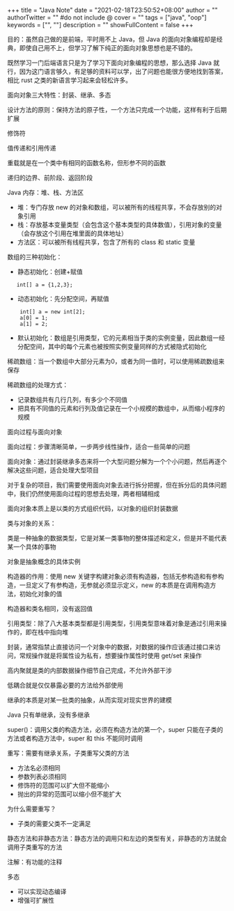 +++
title = "Java Note"
date = "2021-02-18T23:50:52+08:00"
author = ""
authorTwitter = "" #do not include @
cover = ""
tags = ["java", "oop"]
keywords = ["", ""]
description = ""
showFullContent = false
+++

目的：虽然自己做的是前端，平时用不上 Java，但 Java 的面向对象编程却是经典，即使自己用不上，但学习了解下纯正的面向对象思想也是不错的。

既然学习一门后端语言只是为了学习下面向对象编程的思想，那么选择 Java 就行，因为这门语言够久，有足够的资料可以学，出了问题也能很方便地找到答案，相比 rust 之类的新语言学习起来会轻松许多。

面向对象三大特性：封装、继承、多态

设计方法的原则：保持方法的原子性，一个方法只完成一个功能，这样有利于后期扩展

修饰符

值传递和引用传递

重载就是在一个类中有相同的函数名称，但形参不同的函数

递归的边界、前阶段、返回阶段

Java 内存：堆、栈、方法区

+ 堆：专门存放 new 的对象和数组，可以被所有的线程共享，不会存放别的对象引用
+ 栈：存放基本变量类型（会包含这个基本类型的具体数值），引用对象的变量（会存放这个引用在堆里面的具体地址）
+ 方法区：可以被所有线程共享，包含了所有的 class 和 static 变量

数组的三种初始化：
+ 静态初始化：创建+赋值
```
   int[] a = {1,2,3};
```
+ 动态初始化：先分配空间，再赋值
```
    int[] a = new int[2];
    a[0] = 1;
    a[1] = 2;
```
+ 默认初始化：数组是引用类型，它的元素相当于类的实例变量，因此数组一经分配空间，其中的每个元素也被按照实例变量同样的方式被隐式初始化

稀疏数组：当一个数组中大部分元素为0，或者为同一值时，可以使用稀疏数组来保存

稀疏数组的处理方式：
+ 记录数组共有几行几列，有多少个不同值
+ 把具有不同值的元素和行列及值记录在一个小规模的数组中，从而缩小程序的规模

面向过程与面向对象

面向过程：步骤清晰简单，一步两步线性操作，适合一些简单的问题

面向对象：通过封装继承多态来将一个大型问题分解为一个个小问题，然后再逐个解决这些问题，适合处理大型项目

对于复杂的项目，我们需要使用面向对象去进行拆分把握，但在拆分后的具体问题中，我们仍然使用面向过程的思想去处理，两者相辅相成

面向对象本质上是以类的方式组织代码，以对象的组织封装数据

类与对象的关系：

类是一种抽象的数据类型，它是对某一类事物的整体描述和定义，但是并不能代表某一个具体的事物

对象是抽象概念的具体实例

构造器的作用：使用 new 关键字构建对象必须有构造器，包括无参构造和有参构造，一旦定义了有参构造，无参就必须显示定义，new 的本质是在调用构造方法，初始化对象的值

构造器和类名相同，没有返回值

引用类型：除了八大基本类型都是引用类型，引用类型意味着对象是通过引用来操作的，即在栈中指向堆

封装，通常指禁止直接访问一个对象中的数据，对数据的操作应该通过接口来访问，常规操作就是将属性设为私有，想要操作属性时使用 get/set 来操作

高内聚就是类的内部数据操作细节自己完成，不允许外部干涉

低耦合就是仅仅暴露必要的方法给外部使用

继承的本质是对某一批类的抽象，从而实现对现实世界的建模

Java 只有单继承，没有多继承

super()：调用父类的构造方法，必须在构造方法的第一个，super 只能在子类的方法或者构造方法中，super 和 this 不能同时调用

重写：需要有继承关系，子类重写父类的方法

+ 方法名必须相同
+ 参数列表必须相同
+ 修饰符的范围可以扩大但不能缩小
+ 抛出的异常的范围可以缩小但不能扩大

为什么需要重写？

+ 子类的需要父类不一定满足

静态方法和非静态方法：静态方法的调用只和左边的类型有关，非静态的方法就会调用子类重写的方法

注解：有功能的注释

多态

+ 可以实现动态编译
+ 增强可扩展性

